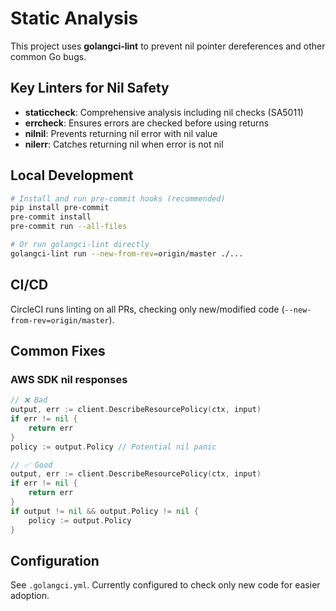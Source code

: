 # Static Analysis

This project uses **golangci-lint** to prevent nil pointer dereferences and other common Go bugs.

## Key Linters for Nil Safety
- **staticcheck**: Comprehensive analysis including nil checks (SA5011)
- **errcheck**: Ensures errors are checked before using returns
- **nilnil**: Prevents returning nil error with nil value
- **nilerr**: Catches returning nil when error is not nil

## Local Development

```bash
# Install and run pre-commit hooks (recommended)
pip install pre-commit
pre-commit install
pre-commit run --all-files

# Or run golangci-lint directly
golangci-lint run --new-from-rev=origin/master ./...
```

## CI/CD

CircleCI runs linting on all PRs, checking only new/modified code (`--new-from-rev=origin/master`).

## Common Fixes

### AWS SDK nil responses
```go
// ❌ Bad
output, err := client.DescribeResourcePolicy(ctx, input)
if err != nil {
    return err
}
policy := output.Policy // Potential nil panic

// ✅ Good
output, err := client.DescribeResourcePolicy(ctx, input)
if err != nil {
    return err
}
if output != nil && output.Policy != nil {
    policy := output.Policy
}
```

## Configuration

See `.golangci.yml`. Currently configured to check only new code for easier adoption.
